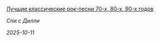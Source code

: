 <!--2025-10-11 07:02:55-->
<div class="yb">
  <a class="nodecor" href="/index.html?rok-muzyka/luchshie_klassicheskie_rok-pesni_70-h_80-h_90-h_godov">
    <img class="preview" data-videoid="https://rutube.ru/play/embed/http://rutube.ru/video/f6259ea70d5eb0e44e9b92c2e70de8de/" src="http://pic.rutubelist.ru/video/2025-10-11/a5/bd/a5bd003a7af20a0bd101642701c29ba5.jpg" align="left" alt="">
  </a>
  <div class="inlbl text">
    <p><a class="nodecor" href="/index.html?rok-muzyka/luchshie_klassicheskie_rok-pesni_70-h_80-h_90-h_godov">Лучшие классические рок-песни 70-х, 80-х, 90-х годов</a></p>
    <p><i class="smaller2">Спи с Дилли</i></p>
    <i class="smaller3">2025-10-11</i>
  </div>
</div>
